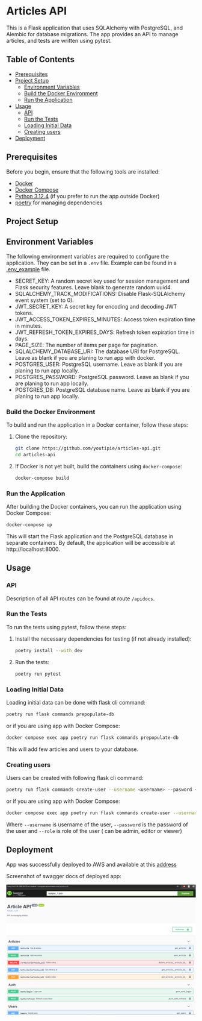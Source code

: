 # Articles API

This is a Flask application that uses SQLAlchemy with PostgreSQL, and Alembic for database migrations. The app provides
an API to manage articles, and tests are written using pytest.

## Table of Contents

- [Prerequisites](#prerequisites)
- [Project Setup](#project-setup)
    - [Environment Variables](#environment-variables)
    - [Build the Docker Environment](#build-the-docker-environment)
    - [Run the Application](#run-the-application)
- [Usage](#usage)
    - [API](#API)
    - [Run the Tests](#run-the-tests)
    - [Loading Initial Data](#loading-initial-data)
    - [Creating users](#creating-users)
- [Deployment](#deployment)

## Prerequisites

Before you begin, ensure that the following tools are installed:

- [Docker](https://www.docker.com/products/docker-desktop)
- [Docker Compose](https://docs.docker.com/compose/install/)
- [Python 3.12.4](https://www.python.org/downloads/) (if you prefer to run the app outside Docker)
- [poetry](https://python-poetry.org/docs/) for managing dependencies

## Project Setup

## Environment Variables

The following environment variables are required to configure the application. They can be set in a `.env` file. Example
can be found in a [.env_example](.env_example) file.

* SECRET_KEY: A random secret key used for session management and Flask security features. Leave blank to generate
  random uuid4.
* SQLALCHEMY_TRACK_MODIFICATIONS: Disable Flask-SQLAlchemy event system (set to 0).
* JWT_SECRET_KEY: A secret key for encoding and decoding JWT tokens.
* JWT_ACCESS_TOKEN_EXPIRES_MINUTES: Access token expiration time in minutes.
* JWT_REFRESH_TOKEN_EXPIRES_DAYS: Refresh token expiration time in days.
* PAGE_SIZE: The number of items per page for pagination.
* SQLALCHEMY_DATABASE_URI: The database URI for PostgreSQL. Leave as blank if you are planing to run app with docker.
* POSTGRES_USER: PostgreSQL username. Leave as blank if you are planing to run app locally.
* POSTGRES_PASSWORD: PostgreSQL password. Leave as blank if you are planing to run app locally.
* POSTGRES_DB: PostgreSQL database name. Leave as blank if you are planing to run app locally.

### Build the Docker Environment

To build and run the application in a Docker container, follow these steps:

1. Clone the repository:

   ```bash
   git clone https://github.com/youtipie/articles-api.git
   cd articles-api
   ```

2. If Docker is not yet built, build the containers using `docker-compose`:

    ```bash
    docker-compose build
    ```

### Run the Application

After building the Docker containers, you can run the application using Docker Compose:

```bash
docker-compose up
```

This will start the Flask application and the PostgreSQL database in separate containers. By default, the application
will be accessible at http://localhost:8000.

## Usage

### API

Description of all API routes can be found at route `/apidocs`.

### Run the Tests

To run the tests using pytest, follow these steps:

1. Install the necessary dependencies for testing (if not already installed):

    ```bash
    poetry install --with dev
    ```

2. Run the tests:

    ```bash
    poetry run pytest
    ```

### Loading Initial Data

Loading initial data can be done with flask cli command:

```bash
poetry run flask commands prepopulate-db
```

or if you are using app with Docker Compose:

```bash
docker compose exec app poetry run flask commands prepopulate-db
```

This will add few articles and users to your database.

### Creating users

Users can be created with following flask cli command:

```bash
poetry run flask commands create-user --username <username> --pasword <pasword> --role <role>
```

or if you are using app with Docker Compose:

```bash
docker compose exec app poetry run flask commands create-user --username <username> --pasword <pasword> --role <role>
```

Where `--username` is username of the user, `--password` is the password of the user and `--role` is role of the user (
can be admin, editor or viewer)

## Deployment

App was successfully deployed to AWS and available at
this [address](http://ec2-18-198-50-53.eu-central-1.compute.amazonaws.com/apidocs/#/)

Screenshot of swagger docs of deployed app:

![img.png](misc/deployment.png)